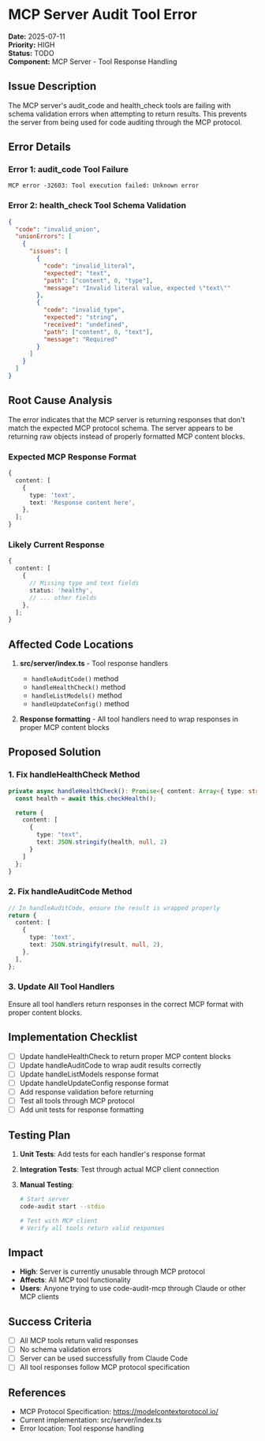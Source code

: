 # MCP Server Audit Tool Error

**Date:** 2025-07-11  
**Priority:** HIGH  
**Status:** TODO  
**Component:** MCP Server - Tool Response Handling

## Issue Description

The MCP server's audit_code and health_check tools are failing with schema validation errors when attempting to return results. This prevents the server from being used for code auditing through the MCP protocol.

## Error Details

### Error 1: audit_code Tool Failure

```
MCP error -32603: Tool execution failed: Unknown error
```

### Error 2: health_check Tool Schema Validation

```json
{
  "code": "invalid_union",
  "unionErrors": [
    {
      "issues": [
        {
          "code": "invalid_literal",
          "expected": "text",
          "path": ["content", 0, "type"],
          "message": "Invalid literal value, expected \"text\""
        },
        {
          "code": "invalid_type",
          "expected": "string",
          "received": "undefined",
          "path": ["content", 0, "text"],
          "message": "Required"
        }
      ]
    }
  ]
}
```

## Root Cause Analysis

The error indicates that the MCP server is returning responses that don't match the expected MCP protocol schema. The server appears to be returning raw objects instead of properly formatted MCP content blocks.

### Expected MCP Response Format

```typescript
{
  content: [
    {
      type: 'text',
      text: 'Response content here',
    },
  ];
}
```

### Likely Current Response

```typescript
{
  content: [
    {
      // Missing type and text fields
      status: 'healthy',
      // ... other fields
    },
  ];
}
```

## Affected Code Locations

1. **src/server/index.ts** - Tool response handlers
   - `handleAuditCode()` method
   - `handleHealthCheck()` method
   - `handleListModels()` method
   - `handleUpdateConfig()` method

2. **Response formatting** - All tool handlers need to wrap responses in proper MCP content blocks

## Proposed Solution

### 1. Fix handleHealthCheck Method

```typescript
private async handleHealthCheck(): Promise<{ content: Array<{ type: string; text: string }> }> {
  const health = await this.checkHealth();

  return {
    content: [
      {
        type: "text",
        text: JSON.stringify(health, null, 2)
      }
    ]
  };
}
```

### 2. Fix handleAuditCode Method

```typescript
// In handleAuditCode, ensure the result is wrapped properly
return {
  content: [
    {
      type: 'text',
      text: JSON.stringify(result, null, 2),
    },
  ],
};
```

### 3. Update All Tool Handlers

Ensure all tool handlers return responses in the correct MCP format with proper content blocks.

## Implementation Checklist

- [ ] Update handleHealthCheck to return proper MCP content blocks
- [ ] Update handleAuditCode to wrap audit results correctly
- [ ] Update handleListModels response format
- [ ] Update handleUpdateConfig response format
- [ ] Add response validation before returning
- [ ] Test all tools through MCP protocol
- [ ] Add unit tests for response formatting

## Testing Plan

1. **Unit Tests**: Add tests for each handler's response format
2. **Integration Tests**: Test through actual MCP client connection
3. **Manual Testing**:

   ```bash
   # Start server
   code-audit start --stdio

   # Test with MCP client
   # Verify all tools return valid responses
   ```

## Impact

- **High**: Server is currently unusable through MCP protocol
- **Affects**: All MCP tool functionality
- **Users**: Anyone trying to use code-audit-mcp through Claude or other MCP clients

## Success Criteria

- [ ] All MCP tools return valid responses
- [ ] No schema validation errors
- [ ] Server can be used successfully from Claude Code
- [ ] All tool responses follow MCP protocol specification

## References

- MCP Protocol Specification: https://modelcontextprotocol.io/
- Current implementation: src/server/index.ts
- Error location: Tool response handling
